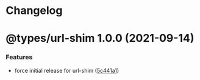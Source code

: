 # Changelog

# @types/url-shim 1.0.0 (2021-09-14)


### Features

* force initial release for url-shim ([5c441a1](https://github.com/cherryblossom000/comrade-pingu/commit/5c441a1fdc019577eb40a3c80f4776c18851bfea))
